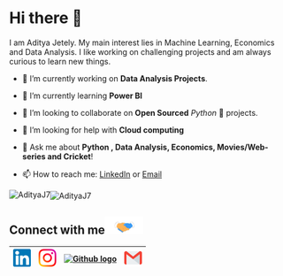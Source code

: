 # Hi there :wave:

I am Aditya Jetely. My main interest lies in Machine Learning, Economics and Data Analysis. I like working on challenging projects and am always curious to learn new things.


- 🔭 I’m currently working on **Data Analysis Projects**.

- 🌱 I’m currently learning **Power BI** 

- 👯 I’m looking to collaborate on **Open Sourced**  *Python* 🐍  projects.

- 🤔 I’m looking for help with **Cloud computing**

- 💬 Ask me about **Python , Data Analysis, Economics, Movies/Web-series and Cricket**!

- 📫 How to reach me: [LinkedIn](https://www.linkedin.com/in/aditya-jetely/) or <a href="mailto:ajetely@gmail.com">Email</a>


<img align="left" src="https://github-readme-stats.vercel.app/api/top-langs/?username=AdityaJ7&layout=compact&hide=html&theme=radical" alt="AdityaJ7" />

<img align="center" src="https://github-readme-stats.vercel.app/api?username=AdityaJ7&show_icons=true&theme=radical" alt="AdityaJ7" />
<br>

<h2>
Connect with me<img src="https://github.com/AdityaJ7/AdityaJ7/blob/master/Assets/Handshake.gif" height="32px">
</h2>

| [<img src="https://github.com/AdityaJ7/AdityaJ7/blob/master/Assets/Linkedin.svg" alt="Linkedin Logo" width="32">](https://in.linkedin.com/in/aditya-jetely/) |  [<img src="https://github.com/AdityaJ7/AdityaJ7/blob/master/Assets/Instagram.svg" alt="instagram logo" width="32">](https://www.instagram.com/violentbird/)| [<img src="https://cdn.svgporn.com/logos/github-icon.svg" alt="Github logo" width="34">](https://github.com/AdityaJ7)| [<img src="https://github.com/AdityaJ7/AdityaJ7/blob/master/Assets/Gmail.svg" alt="Gmail logo" height="32">](mailto:ajetely@gmail.com)
|:---:|:---:|:---:|:---:|

<br>
